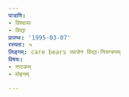 ```yaml
---
पात्राणि:
- विश्वासः
- विद्या
प्रारम्भः: '1995-03-07'
रस्यता: ५
लिङ्गम्: care bears व्याजेन विद्या-नियन्त्रणम्
विषयः:
- नाटकम्
- मोहनम्

---
```

